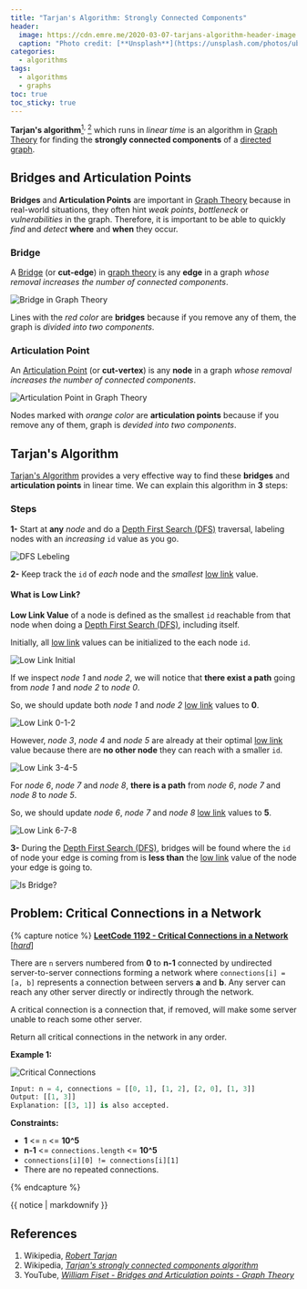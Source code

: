 ```yaml
---
title: "Tarjan's Algorithm: Strongly Connected Components"
header:
  image: https://cdn.emre.me/2020-03-07-tarjans-algorithm-header-image.jpg
  caption: "Photo credit: [**Unsplash**](https://unsplash.com/photos/ubQDHALqKiM)"
categories:
  - algorithms
tags:
  - algorithms
  - graphs
toc: true
toc_sticky: true
---
```


**Tarjan's algorithm**[<sup>1</sup>](#references)<sup>, </sup>[<sup>2</sup>](#references) which runs in *linear time* is an algorithm in [Graph Theory](https://emre.me/data-structures/graphs/) for finding the **strongly connected components** of a [directed graph](https://emre.me/data-structures/graphs/#directed-or-undirected).

## Bridges and Articulation Points ##

**Bridges** and **Articulation Points** are important in [Graph Theory](https://emre.me/data-structures/graphs/) because in real-world situations, they often hint *weak points*, *bottleneck* or *vulnerabilities* in the graph. Therefore, it is important to be able to quickly *find* and *detect* **where** and **when** they occur.

### Bridge ###
A [Bridge](https://en.wikipedia.org/wiki/Bridge_(graph_theory)) (or **cut-edge**) in [graph theory](https://emre.me/data-structures/graphs/) is any **edge** in a graph *whose removal increases the number of connected components*. 

![Bridge in Graph Theory](https://cdn.emre.me/2020-03-07-bridge.png)

Lines with the *red color* are **bridges** because if you remove any of them, the graph is *divided into two components*.

### Articulation Point ###
An [Articulation Point](https://en.wikipedia.org/wiki/Biconnected_component) (or **cut-vertex**) is any **node** in a graph *whose removal increases the number of connected components*.

![Articulation Point in Graph Theory](https://cdn.emre.me/2020-03-07-articulation-point.png)

Nodes marked with *orange color* are **articulation points** because if you remove any of them, graph is *devided into two components*.


## Tarjan's Algorithm ##
[Tarjan's Algorithm](https://en.wikipedia.org/wiki/Tarjan%27s_strongly_connected_components_algorithm) provides a very effective way to find these **bridges** and **articulation points** in linear time. We can explain this algorithm in **3** steps:

### Steps ###
**1-** Start at **any** *node* and do a [Depth First Search (DFS)](https://emre.me/coding-patterns/depth-first-search/) traversal, labeling nodes with an *increasing* `id` value as you go.

![DFS Lebeling](https://cdn.emre.me/2020-03-07-dfs-traversal.gif)

**2-** Keep track the `id` of *each* node and the *smallest* [low link](#what-is-low-link) value.

#### What is Low Link? ####
**Low Link Value** of a node is defined as the smallest `id` reachable from that node when doing a [Depth First Search (DFS)](https://emre.me/coding-patterns/depth-first-search/), including itself.

Initially, all [low link](#what-is-low-link) values can be initialized to the each node `id`.

![Low Link Initial](https://cdn.emre.me/2020-03-07-low-link1.png)

If we inspect *node 1* and *node 2*, we will notice that **there exist a path** going from *node 1* and *node 2* to *node 0*.

So, we should update both *node 1* and *node 2* [low link](#what-is-low-link) values to **0**.

![Low Link 0-1-2](https://cdn.emre.me/2020-03-07-low-link2.png)

However, *node 3*, *node 4* and *node 5* are already at their optimal [low link](#what-is-low-link) value because there are **no other node** they can reach with a smaller `id`.

![Low Link 3-4-5](https://cdn.emre.me/2020-03-07-low-link3.png)

For *node 6*, *node 7* and *node 8*, **there is a path** from *node 6*, *node 7* and *node 8* to *node 5*.

So, we should update *node 6*, *node 7* and *node 8* [low link](#what-is-low-link) values to **5**.

![Low Link 6-7-8](https://cdn.emre.me/2020-03-07-low-link4.png)


**3-** During the [Depth First Search (DFS)](https://emre.me/coding-patterns/depth-first-search/), bridges will be found where the `id` of node your edge is coming from is **less than** the [low link](#what-is-low-link) value of the node your edge is going to.

![Is Bridge?](https://cdn.emre.me/2020-03-07-is-bridge.png)

## Problem: Critical Connections in a Network ##
{% capture notice %}
[**LeetCode 1192 - Critical Connections in a Network** [*hard*]](https://leetcode.com/problems/critical-connections-in-a-network/)

There are `n` servers numbered from **0** to **n-1** connected by undirected server-to-server connections forming a network where `connections[i] = [a, b]` represents a connection between servers **a** and **b**. Any server can reach any other server directly or indirectly through the network.

A critical connection is a connection that, if removed, will make some server unable to reach some other server.

Return all critical connections in the network in any order.

**Example 1:**

![Critical Connections](https://cdn.emre.me/2020-03-07-critical-connections.png)

```python
Input: n = 4, connections = [[0, 1], [1, 2], [2, 0], [1, 3]]
Output: [[1, 3]]
Explanation: [[3, 1]] is also accepted.
```
**Constraints:**

- **1** <= `n` <= **10^5**
- **n-1** <= `connections.length` <= **10^5**
- `connections[i][0] != connections[i][1]`
- There are no repeated connections.


{% endcapture %}

<div class="notice--info">
  {{ notice | markdownify }}
</div>


## References
1. Wikipedia, *[Robert Tarjan](https://en.wikipedia.org/wiki/Robert_Tarjan)*
2. Wikipedia, *[Tarjan's strongly connected components algorithm](https://en.wikipedia.org/wiki/Tarjan%27s_strongly_connected_components_algorithm)*
3. YouTube, *[William Fiset - Bridges and Articulation points - Graph Theory](https://www.youtube.com/watch?v=aZXi1unBdJA)*